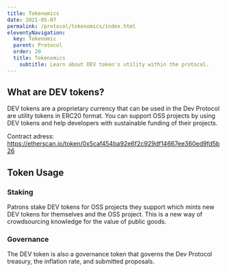 ```yaml
---
title: Tokenomics
date: 2021-05-07
permalink: /protocol/tokenomics/index.html
eleventyNavigation:
  key: Tokenomic
  parent: Protocol
  order: 20
  title: Tokenomics
	subtitle: Learn about DEV token's utility within the protocol.
---
```


## What are DEV tokens?

DEV tokens are a proprietary currency that can be used in the Dev Protocol are utility tokens in ERC20 format. You can support OSS projects by using DEV tokens and help developers with sustainable funding of their projects.

Contract adress: https://etherscan.io/token/0x5caf454ba92e6f2c929df14667ee360ed9fd5b26

## Token Usage

### Staking

Patrons stake DEV tokens for OSS projects they support which mints new DEV tokens for themselves and the OSS project. This is a new way of crowdsourcing knowledge for the value of public goods.

### Governance

The DEV token is also a governance token that governs the Dev Protocol treasury, the inflation rate, and submitted proposals.
